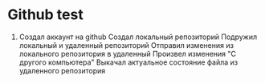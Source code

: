 # Github test
1. Создал аккаунт на github
Создал локальный репозиторий
Подружил локальный и удаленный репозиторий
Отправил изменения из локального репозитория в удаленный
Произвел изменения "С другого компьютера"
Выкачал актуальное состояние файла из удаленного репозитория
